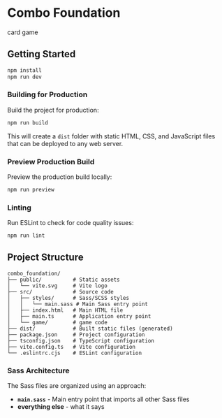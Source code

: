 # Combo Foundation

card game

## Getting Started

```bash
npm install
npm run dev
```

### Building for Production

Build the project for production:
```bash
npm run build
```

This will create a `dist` folder with static HTML, CSS, and JavaScript files that can be deployed to any web server.

### Preview Production Build

Preview the production build locally:
```bash
npm run preview
```

### Linting

Run ESLint to check for code quality issues:
```bash
npm run lint
```

## Project Structure

```
combo_foundation/
├── public/          # Static assets
│   └── vite.svg     # Vite logo
├── src/             # Source code
│   ├── styles/      # Sass/SCSS styles
│   │   └── main.sass # Main Sass entry point
│   ├── index.html   # Main HTML file
│   ├── main.ts      # Application entry point
│   └── game/        # game code
├── dist/            # Built static files (generated)
├── package.json     # Project configuration
├── tsconfig.json    # TypeScript configuration
├── vite.config.ts   # Vite configuration
└── .eslintrc.cjs    # ESLint configuration
```

### Sass Architecture

The Sass files are organized using an approach:

- **`main.sass`** - Main entry point that imports all other Sass files
- **everything else** - what it says

